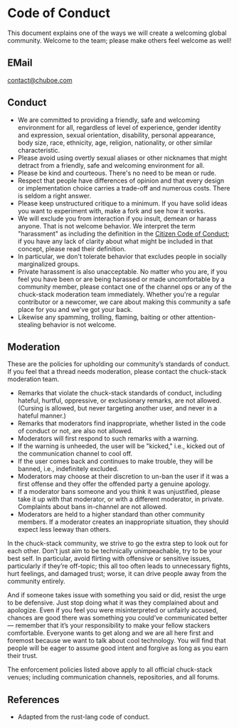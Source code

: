 # Code of Conduct

This document explains one of the ways we will create a welcoming global community. Welcome to the team; please make others feel welcome as well!

## EMail

contact@chuboe.com

## Conduct
<!-- toc -->
-   We are committed to providing a friendly, safe and welcoming environment for all, regardless of level of experience, gender identity and expression, sexual orientation, disability, personal appearance, body size, race, ethnicity, age, religion, nationality, or other similar characteristic.
-   Please avoid using overtly sexual aliases or other nicknames that might detract from a friendly, safe and welcoming environment for all.
-   Please be kind and courteous. There's no need to be mean or rude.
-   Respect that people have differences of opinion and that every design or implementation choice carries a trade-off and numerous costs. There is seldom a right answer.
-   Please keep unstructured critique to a minimum. If you have solid ideas you want to experiment with, make a fork and see how it works.
-   We will exclude you from interaction if you insult, demean or harass anyone. That is not welcome behavior. We interpret the term "harassment" as including the definition in the [Citizen Code of Conduct](https://github.com/stumpsyn/policies/blob/master/citizen_code_of_conduct.md); if you have any lack of clarity about what might be included in that concept, please read their definition.
-   In particular, we don't tolerate behavior that excludes people in socially marginalized groups.
-   Private harassment is also unacceptable. No matter who you are, if you feel you have been or are being harassed or made uncomfortable by a community member, please contact one of the channel ops or any of the chuck-stack moderation team immediately. Whether you're a regular contributor or a newcomer, we care about making this community a safe place for you and we've got your back.
-   Likewise any spamming, trolling, flaming, baiting or other attention-stealing behavior is not welcome.
## Moderation

These are the policies for upholding our community’s standards of conduct. If you feel that a thread needs moderation, please contact the chuck-stack moderation team.

-   Remarks that violate the chuck-stack standards of conduct, including hateful, hurtful, oppressive, or exclusionary remarks, are not allowed. (Cursing is allowed, but never targeting another user, and never in a hateful manner.)
-   Remarks that moderators find inappropriate, whether listed in the code of conduct or not, are also not allowed.
-   Moderators will first respond to such remarks with a warning.
-   If the warning is unheeded, the user will be "kicked," i.e., kicked out of the communication channel to cool off.
-   If the user comes back and continues to make trouble, they will be banned, i.e., indefinitely excluded.
-   Moderators may choose at their discretion to un-ban the user if it was a first offense and they offer the offended party a genuine apology.
-   If a moderator bans someone and you think it was unjustified, please take it up with that moderator, or with a different moderator, in private. Complaints about bans in-channel are not allowed.
-   Moderators are held to a higher standard than other community members. If a moderator creates an inappropriate situation, they should expect less leeway than others.

In the chuck-stack community, we strive to go the extra step to look out for each other. Don’t just aim to be technically unimpeachable, try to be your best self. In particular, avoid flirting with offensive or sensitive issues, particularly if they’re off-topic; this all too often leads to unnecessary fights, hurt feelings, and damaged trust; worse, it can drive people away from the community entirely.

And if someone takes issue with something you said or did, resist the urge to be defensive. Just stop doing what it was they complained about and apologize. Even if you feel you were misinterpreted or unfairly accused, chances are good there was something you could’ve communicated better — remember that it’s your responsibility to make your fellow stackers comfortable. Everyone wants to get along and we are all here first and foremost because we want to talk about cool technology. You will find that people will be eager to assume good intent and forgive as long as you earn their trust.

The enforcement policies listed above apply to all official chuck-stack venues; including communication channels, repositories, and all forums.

## References

-   Adapted from the rust-lang code of conduct.